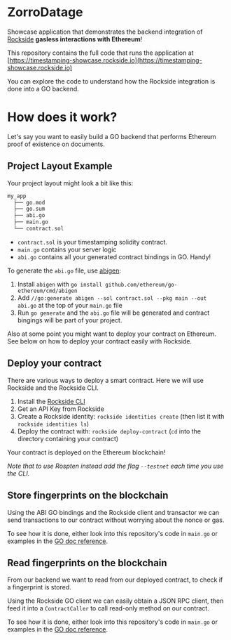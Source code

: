 # ZorroDatage

Showcase application that demonstrates the backend integration of [Rockside](https://rockside.io) **gasless interactions with Ethereum**!

This repository contains the full code that runs the application at [https://timestamping-showcase.rockside.io](https://timestamping-showcase.rockside.io)

You can explore the code to understand how the Rockside integration is done into a GO backend.

# How does it work?

Let's say you want to easily build a GO backend that performs Ethereum proof of existence on documents. 

## Project Layout Example

Your project layout might look a bit like this:

```sh
my_app
  ├── go.mod
  ├── go.sum
  ├── abi.go
  ├── main.go
  └── contract.sol
```

* `contract.sol` is your timestamping solidity contract.
* `main.go` contains your server logic
* `abi.go` contains all your generated contract bindings in GO. Handy!

To generate the `abi.go` file, use [abigen](https://github.com/ethereum/go-ethereum/tree/master/cmd):

1. Install `abigen` with `go install github.com/ethereum/go-ethereum/cmd/abigen` 
2. Add `//go:generate abigen --sol contract.sol --pkg main --out abi.go` at the top of your `main.go` file 
3. Run `go generate` and the `abi.go` file will be generated and contract bingings will be part of your project.

Also at some point you might want to deploy your contract on Ethereum. See below on how to deploy your contract easily with Rockside.

## Deploy your contract

There are various ways to deploy a smart contract. Here we will use Rockside and the Rockside CLI.

1. Install the [Rockside CLI](https://github.com/rocksideio/rockside-sdk-go/#command-line-interface-usage)
2. Get an API Key from Rockside
3. Create a Rockside identity: `rockside identities create` (then list it with `rockside identities ls`)
4. Deploy the contract with: `rockside deploy-contract`  (`cd` into the directory containing your contract)

Your contract is deployed on the Ethereum blockchain! 

*Note that to use Rospten instead add the flag `--testnet` each time you use the CLI.*

## Store fingerprints on the blockchain

Using the ABI GO bindings and the Rockside client and transactor we can send transactions to our contract without worrying about the nonce or gas.

To see how it is done, either look into this repository's code in `main.go` or examples in the [GO doc reference](https://pkg.go.dev/github.com/rocksideio/rockside-sdk-go?tab=doc#pkg-overview).

## Read fingerprints on the blockchain

From our backend we want to read from our deployed contract, to check if a fingerprint is stored.

Using the Rockside GO client we can easily obtain a JSON RPC client, then feed it into a `ContractCaller` to call read-only method on our contract.

To see how it is done, either look into this repository's code in `main.go` or examples in the [GO doc reference](https://pkg.go.dev/github.com/rocksideio/rockside-sdk-go?tab=doc#pkg-overview).